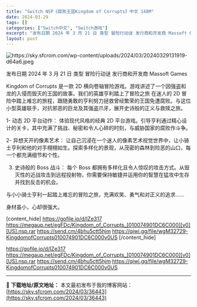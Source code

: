 ```yaml
---
title: "Switch NSP《腐败王国Kingdom of Corrupts》中文 148M"
date: 2024-03-29
tags: []
categories: ["Switch中文", "Switch游戏"]
excerpt: "发布日期 2024 年 3 月 21 日 类型 冒险行动谜 发行商和开发商 Massoft Games Kingdom of Corrupts 是一款 2D 横向卷轴冒险游戏。游戏讲述了一个因强盗和龙的入侵而毁灭的王国的故事。我们的英雄亨利踏上了冒险之旅 在迷人的 2D 冒险中踏上难忘的旅程，跟随勇&hellip;"
layout: post
---
```


<img class="aligncenter" src="https://sky.sfcrom.com/wp-content/uploads/2024/03/20240329131919-d64a6.jpeg" alt="https://sky.sfcrom.com/wp-content/uploads/2024/03/20240329131919-d64a6.jpeg" />

发布日期	2024 年 3 月 21 日
类型	冒险行动谜
发行商和开发商	Massoft Games

Kingdom of Corrupts 是一款 2D 横向卷轴冒险游戏。游戏讲述了一个因强盗和龙的入侵而毁灭的王国的故事。我们的英雄亨利踏上了冒险之旅
在迷人的 2D 冒险中踏上难忘的旅程，跟随勇敢的亨利努力拯救曾经繁荣的王国免遭腐败。与这位小型英雄联手，对抗邪恶的巨龙及其强盗爪牙，展开史诗般的正义与救赎之旅。

1- 动态 2D 平台动作：
体验现代风格的经典 2D 平台游戏。引导亨利通过精心设计的关卡，其中充满了挑战、秘密和令人心碎的时刻，与威胁国家的腐败作斗争。

2- 异想天开的像素艺术：
让自己沉浸在一个迷人的像素艺术视觉世界中，让小骑士亨利和他的对手栩栩如生。探索多样化的景观，从茂密的森林到险恶的山口，每一个都充满细节和个性。

3. 史诗般的 Boss 战斗：
每个 Boss 都拥有多样化且令人惊叹的攻击方式。从毁灭性的近战攻击到远程投射物，你需​​要保持敏捷并运用你的智慧在猛攻中生存并找到反击的机会。

与小小骑士亨利一起踏上难忘的冒险之旅，充满欢笑、勇气和对正义的追求……

身材虽小，心却很强大。

[content_hide]
https://gofile.io/d/IZe317
https://megaup.net/egFDc/Kingdom_of_Corrupts_[010074901DC6C000][v0][US].nsp.rar
https://send.cm/4bhu5ctt5hjm
https://qiwi.gg/file/wgM32729-KingdomofCorrupts010074901DC6C000v0US
[/content_hide]

<!--wechatfans start-->
https://gofile.io/d/IZe317
https://megaup.net/egFDc/Kingdom_of_Corrupts_[010074901DC6C000][v0][US].nsp.rar
https://send.cm/4bhu5ctt5hjm
https://qiwi.gg/file/wgM32729-KingdomofCorrupts010074901DC6C000v0US
<!--wechatfans end-->

---
📖 **下载地址/原文地址：** 本文最初发布于我的博客网站：[https://sky.sfcrom.com/2024/03/36443](https://sky.sfcrom.com/2024/03/36443)
